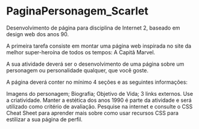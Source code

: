 # PaginaPersonagem_Scarlet
Desenvolvimento de página para disciplina de Internet 2, baseado em design web dos anos 90.

A primeira tarefa consiste em montar uma página web inspirada no site da melhor super-heroína de todos os tempos: A Capitã Marvel.

A sua atividade deverá ser o desenvolvimento de uma página sobre um personagem ou personalidade qualquer, que você goste.

A página deverá conter no mínimo 4 seções e as seguintes informações:

Imagens do personagem;
Biografia;
Objetivo de Vida;
3 links externos.
Use a criatividade. Manter a estética dos anos 1990 é parte da atividade e será utilizado como critério de avaliação. Pesquise na internet e consulte o CSS Cheat Sheet para aprender mais sobre como usar recursos CSS para estilizar a sua página de perfil.
